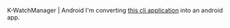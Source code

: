 K-WatchManager | Android
I'm converting [this cli application](https://github.com/su-Kaizen/K-WatchManager) into an android app.
